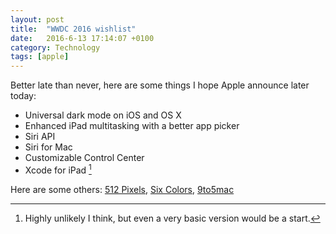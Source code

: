 ```yaml
---
layout: post
title:  "WWDC 2016 wishlist"
date:   2016-6-13 17:14:07 +0100
category: Technology
tags: [apple]
---
```


Better late than never, here are some things I hope Apple announce later today:

- Universal dark mode on iOS and OS X
- Enhanced iPad multitasking with a better app picker
- Siri API
- Siri for Mac
- Customizable Control Center
- Xcode for iPad [^1]

Here are some others: [512 Pixels][512wwdc], [Six Colors][6cwwdc], [9to5mac][925wwdc]

[^1]: Highly unlikely I think, but even a very basic version would be a start.

[512wwdc]:http://512pixels.net/2016/06/hopes-and-dreams-for-wwdc/
[6cwwdc]:https://sixcolors.com/post/2016/06/wwdc-wish-list-ios/
[925wwdc]:http://9to5mac.com/2016/06/06/wwdc-2016-wish-list-ios-macos-watchos-tvos/